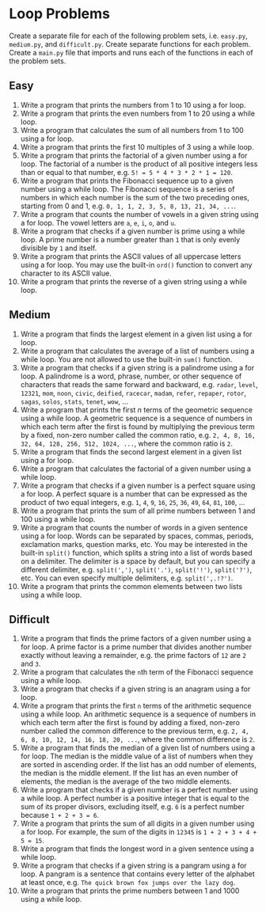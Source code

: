 # Loop Problems

Create a separate file for each of the following problem sets, i.e. `easy.py`, `medium.py`, and `difficult.py`. Create separate functions for each problem. Create a `main.py` file that imports and runs each of the functions in each of the problem sets.

## Easy

1. Write a program that prints the numbers from 1 to 10 using a for loop.
2. Write a program that prints the even numbers from 1 to 20 using a while loop.
3. Write a program that calculates the sum of all numbers from 1 to 100 using a for loop.
4. Write a program that prints the first 10 multiples of 3 using a while loop.
5. Write a program that prints the factorial of a given number using a for loop. The factorial of a number is the product of all positive integers less than or equal to that number, e.g. `5! = 5 * 4 * 3 * 2 * 1 = 120`.
6. Write a program that prints the Fibonacci sequence up to a given number using a while loop. The Fibonacci sequence is a series of numbers in which each number is the sum of the two preceding ones, starting from 0 and 1, e.g. `0, 1, 1, 2, 3, 5, 8, 13, 21, 34, ...`.
7. Write a program that counts the number of vowels in a given string using a for loop. The vowel letters are `a`, `e`, `i`, `o`, and `u`.
8. Write a program that checks if a given number is prime using a while loop. A prime number is a number greater than `1` that is only evenly divisible by `1` and itself.
9. Write a program that prints the ASCII values of all uppercase letters using a for loop. You may use the built-in `ord()` function to convert any character to its ASCII value.
10. Write a program that prints the reverse of a given string using a while loop.

## Medium

1. Write a program that finds the largest element in a given list using a for loop.
2. Write a program that calculates the average of a list of numbers using a while loop. You are not allowed to use the built-in `sum()` function.
3. Write a program that checks if a given string is a palindrome using a for loop. A palindrome is a word, phrase, number, or other sequence of characters that reads the same forward and backward, e.g. `radar`, `level`, `12321`, `mom`, `noon`, `civic`, `deified`, `racecar`, `madam`, `refer`, `repaper`, `rotor`, `sagas`, `solos`, `stats`, `tenet`, `wow`, ...
4. Write a program that prints the first _n_ terms of the geometric sequence using a while loop. A geometric sequence is a sequence of numbers in which each term after the first is found by multiplying the previous term by a fixed, non-zero number called the common ratio, e.g. `2, 4, 8, 16, 32, 64, 128, 256, 512, 1024, ...`, where the common ratio is `2`.
5. Write a program that finds the second largest element in a given list using a for loop.
6. Write a program that calculates the factorial of a given number using a while loop.
7. Write a program that checks if a given number is a perfect square using a for loop. A perfect square is a number that can be expressed as the product of two equal integers, e.g. `1`, `4`, `9`, `16`, `25`, `36`, `49`, `64`, `81`, `100`, ...
8. Write a program that prints the sum of all prime numbers between 1 and 100 using a while loop.
9. Write a program that counts the number of words in a given sentence using a for loop. Words can be separated by spaces, commas, periods, exclamation marks, question marks, etc. You may be interested in the built-in `split()` function, which splits a string into a list of words based on a delimiter. The delimiter is a space by default, but you can specify a different delimiter, e.g. `split(',')`, `split('.')`, `split('!')`, `split('?')`, etc. You can even specify multiple delimiters, e.g. `split(',.!?')`.
10. Write a program that prints the common elements between two lists using a while loop.

## Difficult

1. Write a program that finds the prime factors of a given number using a for loop. A prime factor is a prime number that divides another number exactly without leaving a remainder, e.g. the prime factors of `12` are `2` and `3`.
2. Write a program that calculates the `n`th term of the Fibonacci sequence using a while loop.
3. Write a program that checks if a given string is an anagram using a for loop.
4. Write a program that prints the first `n` terms of the arithmetic sequence using a while loop. An arithmetic sequence is a sequence of numbers in which each term after the first is found by adding a fixed, non-zero number called the common difference to the previous term, e.g. `2, 4, 6, 8, 10, 12, 14, 16, 18, 20, ...`, where the common difference is `2`.
5. Write a program that finds the median of a given list of numbers using a for loop. The median is the middle value of a list of numbers when they are sorted in ascending order. If the list has an odd number of elements, the median is the middle element. If the list has an even number of elements, the median is the average of the two middle elements.
6. Write a program that checks if a given number is a perfect number using a while loop. A perfect number is a positive integer that is equal to the sum of its proper divisors, excluding itself, e.g. `6` is a perfect number because `1 + 2 + 3 = 6`.
7. Write a program that prints the sum of all digits in a given number using a for loop. For example, the sum of the digits in `12345` is `1 + 2 + 3 + 4 + 5 = 15`.
8. Write a program that finds the longest word in a given sentence using a while loop.
9. Write a program that checks if a given string is a pangram using a for loop. A pangram is a sentence that contains every letter of the alphabet at least once, e.g. `The quick brown fox jumps over the lazy dog`.
10. Write a program that prints the prime numbers between 1 and 1000 using a while loop.
